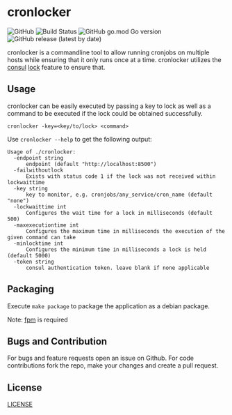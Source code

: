 # cronlocker

![GitHub](https://img.shields.io/github/license/viafintech/cronlocker) ![Build Status](https://github.com/viafintech/cronlocker/actions/workflows/test.yml/badge.svg)  ![GitHub go.mod Go version](https://img.shields.io/github/go-mod/go-version/viafintech/cronlocker/master) ![GitHub release (latest by date)](https://img.shields.io/github/v/release/viafintech/cronlocker)

cronlocker is a commandline tool to allow running cronjobs on multiple hosts while ensuring that it only runs once at a time.
cronlocker utilizes the [consul](https://www.consul.io/) [lock](https://www.consul.io/docs/commands/lock.html) feature to ensure that.

## Usage

cronlocker can be easily executed by passing a key to lock as well as a command to be executed if the lock could be obtained successfully.

```
cronlocker -key=<key/to/lock> <command>
```

Use `cronlocker --help` to get the following output:

```
Usage of ./cronlocker:
  -endpoint string
      endpoint (default "http://localhost:8500")
  -failwithoutlock
      Exists with status code 1 if the lock was not received within lockwaittime
  -key string
      key to monitor, e.g. cronjobs/any_service/cron_name (default "none")
  -lockwaittime int
      Configures the wait time for a lock in milliseconds (default 500)
  -maxexecutiontime int
      Configures the maximum time in milliseconds the execution of the given command can take
  -minlocktime int
      Configures the minimum time in milliseconds a lock is held (default 5000)
  -token string
      consul authentication token. leave blank if none applicable
```

## Packaging

Execute `make package` to package the application as a debian package.

Note: [fpm](https://github.com/jordansissel/fpm) is required

## Bugs and Contribution

For bugs and feature requests open an issue on Github. For code contributions fork the repo, make your changes and create a pull request.

## License

[LICENSE](LICENSE)
